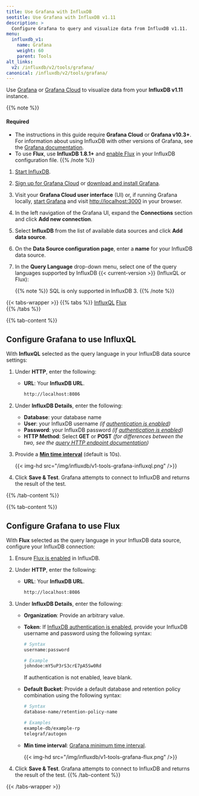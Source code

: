 ```yaml
---
title: Use Grafana with InfluxDB
seotitle: Use Grafana with InfluxDB v1.11
description: >
  Configure Grafana to query and visualize data from InfluxDB v1.11.
menu:
  influxdb_v1:
    name: Grafana
    weight: 60
    parent: Tools
alt_links:
  v2: /influxdb/v2/tools/grafana/
canonical: /influxdb/v2/tools/grafana/
---
```


Use [Grafana](https://grafana.com/) or [Grafana Cloud](https://grafana.com/products/cloud/)
to visualize data from your **InfluxDB v1.11** instance.

{{% note %}}
#### Required
- The instructions in this guide require **Grafana Cloud** or **Grafana v10.3+**.
  For information about using InfluxDB with other versions of Grafana,
  see the [Grafana documentation](https://grafana.com/docs/grafana/latest/datasources/influxdb/).
- To use **Flux**, use **InfluxDB 1.8.1+** and [enable Flux](/influxdb/v1/flux/installation/)
  in your InfluxDB configuration file.
{{% /note %}}

1.  [Start InfluxDB](/influxdb/v1/introduction/get-started/).
2.  [Sign up for Grafana Cloud](https://grafana.com/products/cloud/) or
    [download and install Grafana](https://grafana.com/grafana/download).
3.  Visit your **Grafana Cloud user interface** (UI) or, if running Grafana locally,
    [start Grafana](https://grafana.com/docs/grafana/latest/installation/) and visit
    <http://localhost:3000> in your browser.
4.  In the left navigation of the Grafana UI, expand the **Connections** section
    and click **Add new connection**.
5.  Select **InfluxDB** from the list of available data sources and click
    **Add data source**.
6.  On the **Data Source configuration page**, enter a **name** for your InfluxDB data source.
7.  In the **Query Language** drop-down menu, select one of the query languages
    supported by InfluxDB {{< current-version >}} (InfluxQL or Flux):

    {{% note %}}
SQL is only supported in InfluxDB 3.
    {{% /note %}}

{{< tabs-wrapper >}}
{{% tabs %}}
[InfluxQL](#)
[Flux](#)                 
{{% /tabs %}}
<!--------------------------- BEGIN INFLUXQL CONTENT -------------------------->
{{% tab-content %}}
## Configure Grafana to use InfluxQL

With **InfluxQL** selected as the query language in your InfluxDB data source settings:

1. Under **HTTP**, enter the following:

    - **URL**: Your **InfluxDB URL**.

        ```sh
        http://localhost:8086
        ```

2. Under **InfluxDB Details**, enter the following:

    - **Database**: your database name
    - **User**: your InfluxDB username _(if [authentication is enabled](/influxdb/v1/administration/authentication_and_authorization/))_
    - **Password**: your InfluxDB password _(if [authentication is enabled](/influxdb/v1/administration/authentication_and_authorization/))_
    - **HTTP Method**: Select **GET** or **POST** _(for differences between the two,
      see the [query HTTP endpoint documentation](/influxdb/v1/tools/api/#query-http-endpoint))_

3. Provide a **[Min time interval](https://grafana.com/docs/grafana/latest/datasources/influxdb/#min-time-interval)**
   (default is 10s).

    {{< img-hd src="/img/influxdb/v1-tools-grafana-influxql.png" />}}

4. Click **Save & Test**. Grafana attempts to connect to InfluxDB and returns
   the result of the test.

{{% /tab-content %}}
<!---------------------------- END INFLUXQL CONTENT --------------------------->
<!----------------------------- BEGIN FLUX CONTENT ---------------------------->
{{% tab-content %}}
## Configure Grafana to use Flux

With **Flux** selected as the query language in your InfluxDB data source,
configure your InfluxDB connection:

1. Ensure [Flux is enabled](/influxdb/v1/flux/installation/) in InfluxDB.

2. Under **HTTP**, enter the following:

    - **URL**: Your **InfluxDB URL**.

        ```sh
        http://localhost:8086
        ```

3.  Under **InfluxDB Details**, enter the following:

    - **Organization**: Provide an arbitrary value.
    - **Token**: If [InfluxDB authentication is enabled](/influxdb/v1/administration/authentication_and_authorization/),
      provide your InfluxDB username and password using the following syntax:

      ```sh
      # Syntax
      username:password

      # Example
      johndoe:mY5uP3rS3crE7pA5Sw0Rd
      ```

      If authentication is not enabled, leave blank.

    - **Default Bucket**: Provide a default database and retention policy combination
      using the following syntax:

      ```sh
      # Syntax
      database-name/retention-policy-name

      # Examples
      example-db/example-rp
      telegraf/autogen
      ```

    - **Min time interval**: [Grafana minimum time interval](https://grafana.com/docs/grafana/latest/features/datasources/influxdb/#min-time-interval).

      {{< img-hd src="/img/influxdb/v1-tools-grafana-flux.png" />}}

3. Click **Save & Test**. Grafana attempts to connect to InfluxDB and returns
   the result of the test.
{{% /tab-content %}}
<!------------------------------ END FLUX CONTENT ----------------------------->
{{< /tabs-wrapper >}}
